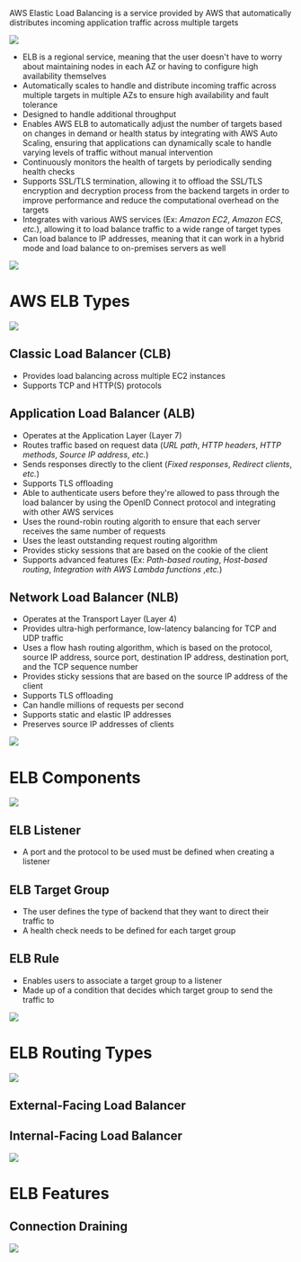 AWS Elastic Load Balancing is a service provided by AWS that automatically distributes incoming application traffic across multiple targets 

![](https://github.com/JonmarCorpuz/SecondBrain/blob/main/Assets/ELB%20Example.PNG)

* ELB is a regional service, meaning that the user doesn't have to worry about maintaining nodes in each AZ or having to configure high availability themselves
* Automatically scales to handle and distribute incoming traffic across multiple targets in multiple AZs to ensure high availability and fault tolerance
* Designed to handle additional throughput 
* Enables AWS ELB to automatically adjust the number of targets based on changes in demand or health status by integrating with AWS Auto Scaling, ensuring that applications can dynamically scale to handle varying levels of traffic without manual intervention
* Continuously monitors the health of targets by periodically sending health checks
* Supports SSL/TLS termination, allowing it to offload the SSL/TLS encryption and decryption process from the backend targets in order to improve performance and reduce the computational overhead on the targets
* Integrates with various AWS services (Ex: *Amazon EC2*, *Amazon ECS*, *etc.*), allowing it to load balance traffic to a wide range of target types
* Can load balance to IP addresses, meaning that it can work in a hybrid mode and load balance to on-premises servers as well

![](https://github.com/JonmarCorpuz/SecondBrain/blob/main/Assets/Whitespace.png)

# AWS ELB Types

![](https://github.com/JonmarCorpuz/SecondBrain/blob/main/Assets/ELB%20Types.PNG)

## Classic Load Balancer (CLB)

* Provides load balancing across multiple EC2 instances
* Supports TCP and HTTP(S) protocols

## Application Load Balancer (ALB)

* Operates at the Application Layer (Layer 7)
* Routes traffic based on request data (*URL path*, *HTTP headers*, *HTTP methods*, *Source IP address*, *etc.*)
* Sends responses directly to the client (*Fixed responses*, *Redirect clients*, *etc.*)
* Supports TLS offloading
* Able to authenticate users before they're allowed to pass through the load balancer by using the OpenID Connect protocol and integrating with other AWS services
* Uses the round-robin routing algorith to ensure that each server receives the same number of requests
* Uses the least outstanding request routing algorithm
* Provides sticky sessions that are based on the cookie of the client
* Supports advanced features (Ex: *Path-based routing*, *Host-based routing*, *Integration with AWS Lambda functions* ,*etc.*)

## Network Load Balancer (NLB)

* Operates at the Transport Layer (Layer 4)
* Provides ultra-high performance, low-latency balancing for TCP and UDP traffic
* Uses a flow hash routing algorithm, which is based on the protocol, source IP address, source port, destination IP address, destination port, and the TCP sequence number
* Provides sticky sessions that are based on the source IP address of the client
* Supports TLS offloading
* Can handle millions of requests per second
* Supports static and elastic IP addresses
* Preserves source IP addresses of clients

![](https://github.com/JonmarCorpuz/SecondBrain/blob/main/Assets/Whitespace.png)

# ELB Components

![](https://github.com/JonmarCorpuz/SecondBrain/blob/main/Assets/i9pCEqt4SsCB_h-15irXaw_a37c73d64d7e4da1ab2055a798c5cef1_image.png)

## ELB Listener

* A port and the protocol to be used must be defined when creating a listener

## ELB Target Group

* The user defines the type of backend that they want to direct their traffic to
* A health check needs to be defined for each target group

## ELB Rule

* Enables users to associate a target group to a listener
* Made up of a condition that decides which target group to send the traffic to

![](https://github.com/JonmarCorpuz/SecondBrain/blob/main/Assets/Whitespace.png)

# ELB Routing Types

![](https://github.com/JonmarCorpuz/SecondBrain/blob/main/Assets/ELB%20Route%20Traffic%20Example.PNG)

## External-Facing Load Balancer

## Internal-Facing Load Balancer

![](https://github.com/JonmarCorpuz/SecondBrain/blob/main/Assets/Whitespace.png)

# ELB Features

## Connection Draining

![](https://github.com/JonmarCorpuz/SecondBrain/blob/main/Assets/8-YYaL_kRKKfxEta7-itsA_fd10181ed20449a28e87cf67ded460f1_image.png)
